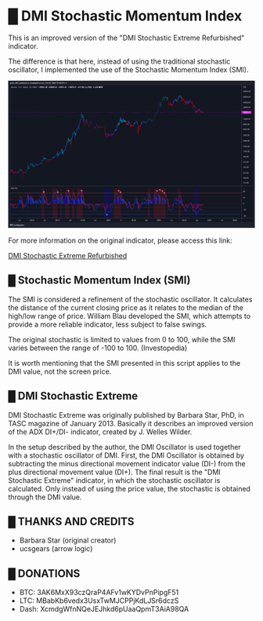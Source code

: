 # █ DMI Stochastic Momentum Index

This is an improved version of the "DMI Stochastic Extreme Refurbished" indicator.

The difference is that here, instead of using the traditional stochastic oscillator, I implemented the use of the Stochastic Momentum Index (SMI).

![alt](images/01.png)

For more information on the original indicator, please access this link:

[DMI Stochastic Extreme Refurbished](https://github.com/andreperez/DMI-Stochastic-Extreme-Refurbished)

## █ Stochastic Momentum Index (SMI)

The SMI is considered a refinement of the stochastic oscillator.
It calculates the distance of the current closing price as it relates to the median of the high/low range of price.
William Blau developed the SMI, which attempts to provide a more reliable indicator, less subject to false swings.

The original stochastic is limited to values from 0 to 100, while the SMI varies between the range of -100 to 100.
(Investopedia)

It is worth mentioning that the SMI presented in this script applies to the DMI value, not the screen price.

## █ DMI Stochastic Extreme

DMI Stochastic Extreme was originally published by Barbara Star, PhD, in TASC magazine of January 2013.
Basically it describes an improved version of the ADX DI+/DI- indicator, created by J. Welles Wilder.

In the setup described by the author, the DMI Oscillator is used together with a stochastic oscillator of DMI.
First, the DMI Oscillator is obtained by subtracting the minus directional movement indicator value (DI-) from the plus directional movement value (DI+).
The final result is the "DMI Stochastic Extreme" indicator, in which the stochastic oscillator is calculated. Only instead of using the price value, the stochastic is obtained through the DMI value.

## █ THANKS AND CREDITS

- Barbara Star (original creator)
- ucsgears (arrow logic)

## █ DONATIONS

- BTC: 3AK6MxX93czQraP4AFv1wKYDvPnPipgF51
- LTC: MBabKb6vedx3UsxTwMJCPPjKdLJSr6dczS
- Dash: XcmdgWfnNQeJEJhkd6pUaaQpmT3AiA98QA
